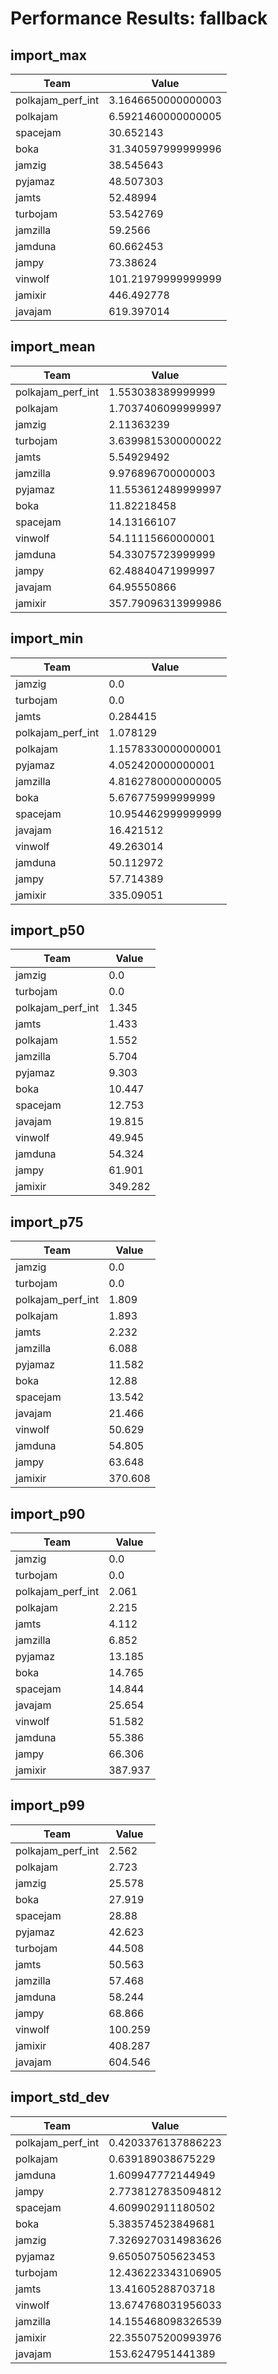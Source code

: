 # Performance Results: fallback

## import_max

| Team | Value |
|------|-------|
| polkajam_perf_int | 3.1646650000000003 |
| polkajam | 6.5921460000000005 |
| spacejam | 30.652143 |
| boka | 31.340597999999996 |
| jamzig | 38.545643 |
| pyjamaz | 48.507303 |
| jamts | 52.48994 |
| turbojam | 53.542769 |
| jamzilla | 59.2566 |
| jamduna | 60.662453 |
| jampy | 73.38624 |
| vinwolf | 101.21979999999999 |
| jamixir | 446.492778 |
| javajam | 619.397014 |

## import_mean

| Team | Value |
|------|-------|
| polkajam_perf_int | 1.553038389999999 |
| polkajam | 1.7037406099999997 |
| jamzig | 2.11363239 |
| turbojam | 3.6399815300000022 |
| jamts | 5.54929492 |
| jamzilla | 9.976896700000003 |
| pyjamaz | 11.553612489999997 |
| boka | 11.82218458 |
| spacejam | 14.13166107 |
| vinwolf | 54.11115660000001 |
| jamduna | 54.33075723999999 |
| jampy | 62.48840471999997 |
| javajam | 64.95550866 |
| jamixir | 357.79096313999986 |

## import_min

| Team | Value |
|------|-------|
| jamzig | 0.0 |
| turbojam | 0.0 |
| jamts | 0.284415 |
| polkajam_perf_int | 1.078129 |
| polkajam | 1.1578330000000001 |
| pyjamaz | 4.052420000000001 |
| jamzilla | 4.8162780000000005 |
| boka | 5.676775999999999 |
| spacejam | 10.954462999999999 |
| javajam | 16.421512 |
| vinwolf | 49.263014 |
| jamduna | 50.112972 |
| jampy | 57.714389 |
| jamixir | 335.09051 |

## import_p50

| Team | Value |
|------|-------|
| jamzig | 0.0 |
| turbojam | 0.0 |
| polkajam_perf_int | 1.345 |
| jamts | 1.433 |
| polkajam | 1.552 |
| jamzilla | 5.704 |
| pyjamaz | 9.303 |
| boka | 10.447 |
| spacejam | 12.753 |
| javajam | 19.815 |
| vinwolf | 49.945 |
| jamduna | 54.324 |
| jampy | 61.901 |
| jamixir | 349.282 |

## import_p75

| Team | Value |
|------|-------|
| jamzig | 0.0 |
| turbojam | 0.0 |
| polkajam_perf_int | 1.809 |
| polkajam | 1.893 |
| jamts | 2.232 |
| jamzilla | 6.088 |
| pyjamaz | 11.582 |
| boka | 12.88 |
| spacejam | 13.542 |
| javajam | 21.466 |
| vinwolf | 50.629 |
| jamduna | 54.805 |
| jampy | 63.648 |
| jamixir | 370.608 |

## import_p90

| Team | Value |
|------|-------|
| jamzig | 0.0 |
| turbojam | 0.0 |
| polkajam_perf_int | 2.061 |
| polkajam | 2.215 |
| jamts | 4.112 |
| jamzilla | 6.852 |
| pyjamaz | 13.185 |
| boka | 14.765 |
| spacejam | 14.844 |
| javajam | 25.654 |
| vinwolf | 51.582 |
| jamduna | 55.386 |
| jampy | 66.306 |
| jamixir | 387.937 |

## import_p99

| Team | Value |
|------|-------|
| polkajam_perf_int | 2.562 |
| polkajam | 2.723 |
| jamzig | 25.578 |
| boka | 27.919 |
| spacejam | 28.88 |
| pyjamaz | 42.623 |
| turbojam | 44.508 |
| jamts | 50.563 |
| jamzilla | 57.468 |
| jamduna | 58.244 |
| jampy | 68.866 |
| vinwolf | 100.259 |
| jamixir | 408.287 |
| javajam | 604.546 |

## import_std_dev

| Team | Value |
|------|-------|
| polkajam_perf_int | 0.4203376137886223 |
| polkajam | 0.639189038675229 |
| jamduna | 1.609947772144949 |
| jampy | 2.7738127835094812 |
| spacejam | 4.609902911180502 |
| boka | 5.383574523849681 |
| jamzig | 7.3269270314983626 |
| pyjamaz | 9.650507505623453 |
| turbojam | 12.436223343106905 |
| jamts | 13.41605288703718 |
| vinwolf | 13.674768031956033 |
| jamzilla | 14.155468098326539 |
| jamixir | 22.355075200993976 |
| javajam | 153.6247951441389 |

